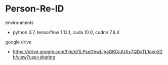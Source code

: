 # Person-Re-ID

environments
- python 3.7, tensorflow 1.13.1, cuda 10.0, cudnn 7.6.4

google drive
- https://drive.google.com/file/d/1LPseGhwLIVaGKCrJUXx7QDxTL1ocnX2h/view?usp=sharing
